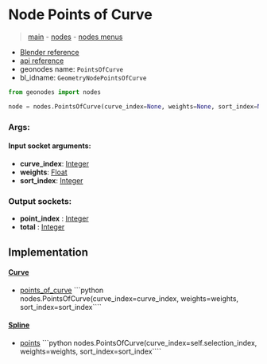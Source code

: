 # Node Points of Curve

> [main](../structure.md) - [nodes](nodes.md) - [nodes menus](nodes_menus.md)

- [Blender reference](https://docs.blender.org/manual/en/latest/modeling/geometry_nodes/curve_topology/points_of_curve.html)
- [api reference](https://docs.blender.org/api/current/bpy.types.GeometryNodePointsOfCurve.html)
- geonodes name: `PointsOfCurve`
- bl_idname: `GeometryNodePointsOfCurve`

```python
from geonodes import nodes

node = nodes.PointsOfCurve(curve_index=None, weights=None, sort_index=None)
```

### Args:

#### Input socket arguments:

- **curve_index**: [Integer](Integer.md)
- **weights**: [Float](Float.md)
- **sort_index**: [Integer](Integer.md)

### Output sockets:

- **point_index** : [Integer](Integer.md)
- **total** : [Integer](Integer.md)

## Implementation

#### [Curve](Curve.md)

 - [points_of_curve](Curve.md#points_of_curve) ```python nodes.PointsOfCurve(curve_index=curve_index, weights=weights, sort_index=sort_index````
#### [Spline](Spline.md)

 - [points](Spline.md#points) ```python nodes.PointsOfCurve(curve_index=self.selection_index, weights=weights, sort_index=sort_index````
